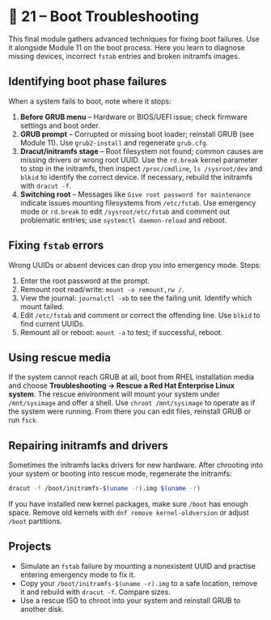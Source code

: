 # 📁 21 – Boot Troubleshooting

This final module gathers advanced techniques for fixing boot failures.  Use it alongside Module 11 on the boot process.  Here you learn to diagnose missing devices, incorrect `fstab` entries and broken initramfs images.

## Identifying boot phase failures

When a system fails to boot, note where it stops:

1. **Before GRUB menu** – Hardware or BIOS/UEFI issue; check firmware settings and boot order.
2. **GRUB prompt** – Corrupted or missing boot loader; reinstall GRUB (see Module 11).  Use `grub2-install` and regenerate `grub.cfg`.
3. **Dracut/initramfs stage** – Root filesystem not found; common causes are missing drivers or wrong root UUID.  Use the `rd.break` kernel parameter to stop in the initramfs, then inspect `/proc/cmdline`, `ls /sysroot/dev` and `blkid` to identify the correct device.  If necessary, rebuild the initramfs with `dracut -f`.
4. **Switching root** – Messages like `Give root password for maintenance` indicate issues mounting filesystems from `/etc/fstab`.  Use emergency mode or `rd.break` to edit `/sysroot/etc/fstab` and comment out problematic entries; use `systemctl daemon-reload` and reboot.

## Fixing `fstab` errors

Wrong UUIDs or absent devices can drop you into emergency mode.  Steps:

1. Enter the root password at the prompt.
2. Remount root read/write: `mount -o remount,rw /`.
3. View the journal: `journalctl -xb` to see the failing unit.  Identify which mount failed.
4. Edit `/etc/fstab` and comment or correct the offending line.  Use `blkid` to find current UUIDs.
5. Remount all or reboot: `mount -a` to test; if successful, reboot.

## Using rescue media

If the system cannot reach GRUB at all, boot from RHEL installation media and choose **Troubleshooting → Rescue a Red Hat Enterprise Linux system**.  The rescue environment will mount your system under `/mnt/sysimage` and offer a shell.  Use `chroot /mnt/sysimage` to operate as if the system were running.  From there you can edit files, reinstall GRUB or run `fsck`.

## Repairing initramfs and drivers

Sometimes the initramfs lacks drivers for new hardware.  After chrooting into your system or booting into rescue mode, regenerate the initramfs:

```bash
dracut -f /boot/initramfs-$(uname -r).img $(uname -r)
```

If you have installed new kernel packages, make sure `/boot` has enough space.  Remove old kernels with `dnf remove kernel-oldversion` or adjust `/boot` partitions.

## Projects

- Simulate an `fstab` failure by mounting a nonexistent UUID and practise entering emergency mode to fix it.
- Copy your `/boot/initramfs-$(uname -r).img` to a safe location, remove it and rebuild with `dracut -f`.  Compare sizes.
- Use a rescue ISO to chroot into your system and reinstall GRUB to another disk.